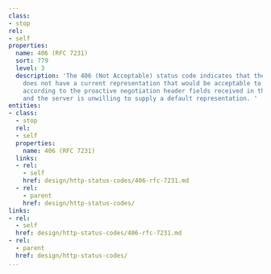 ```yaml
---
class:
- stop
rel:
- self
properties:
  name: 406 (RFC 7231)
  sort: 779
  level: 3
  description: 'The 406 (Not Acceptable) status code indicates that the target resource
    does not have a current representation that would be acceptable to the user agent,
    according to the proactive negotiation header fields received in the request,
    and the server is unwilling to supply a default representation. '
entities:
- class:
  - stop
  rel:
  - self
  properties:
    name: 406 (RFC 7231)
  links:
  - rel:
    - self
    href: design/http-status-codes/406-rfc-7231.md
  - rel:
    - parent
    href: design/http-status-codes/
links:
- rel:
  - self
  href: design/http-status-codes/406-rfc-7231.md
- rel:
  - parent
  href: design/http-status-codes/
...
```

